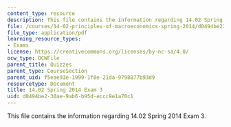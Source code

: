 ```yaml
---
content_type: resource
description: This file contains the information regarding 14.02 Spring 2014 Exam 3.
file: /courses/14-02-principles-of-macroeconomics-spring-2014/d0494be230ae9ab6b95deccc9e1a70c1_MIT14_02S14_Exam3.pdf
file_type: application/pdf
learning_resource_types:
- Exams
license: https://creativecommons.org/licenses/by-nc-sa/4.0/
ocw_type: OCWFile
parent_title: Quizzes
parent_type: CourseSection
parent_uid: f5eae93e-1999-1f0e-21da-9798877b93d9
resourcetype: Document
title: 14.02 Spring 2014 Exam 3
uid: d0494be2-30ae-9ab6-b95d-eccc9e1a70c1
---
```

This file contains the information regarding 14.02 Spring 2014 Exam 3.